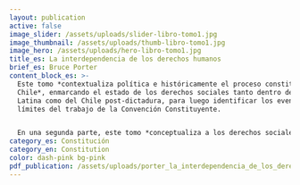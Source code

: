 ```yaml
---
layout: publication
active: false
image_slider: /assets/uploads/slider-libro-tomo1.jpg
image_thumbnail: /assets/uploads/thumb-libro-tomo1.jpg
image_hero: /assets/uploads/hero-libro-tomo1.jpg
title_es: La interdependencia de los derechos humanos
brief_es: Bruce Porter
content_block_es: >-
  Este tomo *contextualiza política e históricamente el proceso constituyente en
  Chile*, enmarcando el estado de los derechos sociales tanto dentro de América
  Latina como del Chile post-dictadura, para luego identificar los eventuales
  límites del trabajo de la Convención Constituyente.


  En una segunda parte, este tomo *conceptualiza a los derechos sociales dentro de un espectro más amplio de los derechos humanos*, enfatizando la indivisibilidad e interdependencia que existe entre todos ellos (y por consiguiente desmitificando su comprensión como derechos de segunda generación) y la necesidad de adoptar medidas afirmativas en algunos casos para lograr la igualdad sustantiva. Además, esta sección resalta algunas particularidades de los derechos sociales como la posibilidad de implementación progresiva de aquellas partes de los derechos que no corresponden al contenido mínimo (de ejecución inmediata), la prohibición de regresividad en los sucesivas reformas que se orienten a garantizar derechos sociales y el rol fundamental que juega la política fiscal en la protección de estos derechos en el contexto constitucional.
category_es: Constitución
category_en: Constitution
color: dash-pink bg-pink
pdf_publication: /assets/uploads/porter_la_interdependencia_de_los_derechos_humanos.pdf
---
```

